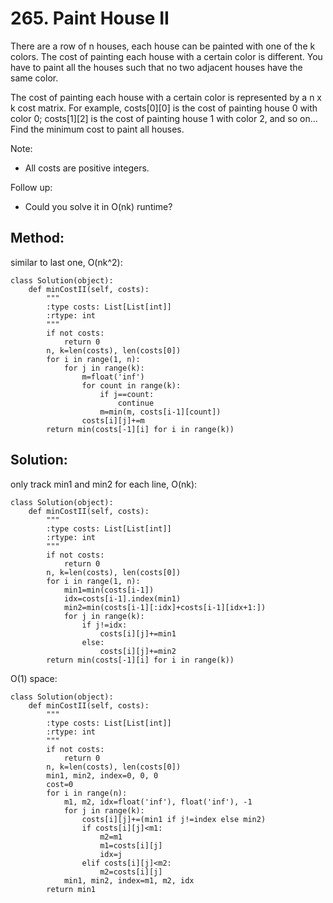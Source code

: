 # 265. Paint House II

There are a row of n houses, each house can be painted with one of the k colors. The cost of painting each house with a certain color is different. You have to paint all the houses such that no two adjacent houses have the same color.

The cost of painting each house with a certain color is represented by a n x k cost matrix. For example, costs[0][0] is the cost of painting house 0 with color 0; costs[1][2] is the cost of painting house 1 with color 2, and so on... Find the minimum cost to paint all houses.

Note:
- All costs are positive integers.

Follow up:
- Could you solve it in O(nk) runtime?

## Method:

similar to last one, O(nk^2):

    class Solution(object):
        def minCostII(self, costs):
            """
            :type costs: List[List[int]]
            :rtype: int
            """
            if not costs:
                return 0
            n, k=len(costs), len(costs[0])
            for i in range(1, n):  
                for j in range(k):
                    m=float('inf')
                    for count in range(k):
                        if j==count:
                            continue
                        m=min(m, costs[i-1][count])
                    costs[i][j]+=m
            return min(costs[-1][i] for i in range(k))
            
## Solution:

only track min1 and min2 for each line, O(nk):

    class Solution(object):
        def minCostII(self, costs):
            """
            :type costs: List[List[int]]
            :rtype: int
            """
            if not costs:
                return 0
            n, k=len(costs), len(costs[0])
            for i in range(1, n): 
                min1=min(costs[i-1])
                idx=costs[i-1].index(min1)
                min2=min(costs[i-1][:idx]+costs[i-1][idx+1:])
                for j in range(k):
                    if j!=idx:
                        costs[i][j]+=min1
                    else:
                        costs[i][j]+=min2
            return min(costs[-1][i] for i in range(k))
            
O(1) space:

    class Solution(object):
        def minCostII(self, costs):
            """
            :type costs: List[List[int]]
            :rtype: int
            """
            if not costs:
                return 0
            n, k=len(costs), len(costs[0])
            min1, min2, index=0, 0, 0
            cost=0
            for i in range(n): 
                m1, m2, idx=float('inf'), float('inf'), -1
                for j in range(k):
                    costs[i][j]+=(min1 if j!=index else min2)
                    if costs[i][j]<m1:
                        m2=m1
                        m1=costs[i][j]
                        idx=j
                    elif costs[i][j]<m2:
                        m2=costs[i][j]
                min1, min2, index=m1, m2, idx
            return min1